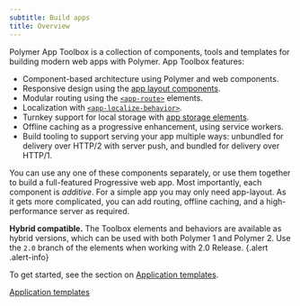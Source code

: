 ```yaml
---
subtitle: Build apps
title: Overview
---
```


Polymer App Toolbox is a collection of components, tools and templates for
building modern web apps with Polymer. App Toolbox features:

-   Component-based architecture using Polymer and web components.
-   Responsive design using the [app layout components](https://www.webcomponents.org/element/PolymerElements/app-layout).
-   Modular routing using the
    [`<app-route>`](https://www.webcomponents.org/element/PolymerElements/app-route) elements.
-   Localization with
    [`<app-localize-behavior>`](https://www.webcomponents.org/element/PolymerElements/app-localize-behavior).
-   Turnkey support for local storage with
    [app storage elements](https://www.webcomponents.org/element/PolymerElements/app-storage).
-   Offline caching as a progressive enhancement, using service workers.
-   Build tooling to support serving your app multiple ways: unbundled for
    delivery over HTTP/2 with server push, and bundled for delivery over HTTP/1.

You can use any one of these components separately, or use them together to build a full-featured
Progressive web app. Most importantly, each component is _additive_. For a simple app you may only
need app-layout. As it gets more complicated, you can add routing, offline caching, and a
high-performance server as required.

**Hybrid compatible.** The Toolbox elements and behaviors are available as hybrid versions, which
can be used with both Polymer 1 and Polymer 2. Use the `2.0` branch of the elements when
working with 2.0 Release.
{.alert .alert-info}

To get started, see the section on [Application templates](templates).

<a href="templates" class="blue-button">Application templates
</a>

